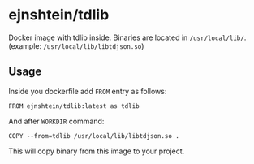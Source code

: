 # ejnshtein/tdlib

Docker image with tdlib inside.
Binaries are located in `/usr/local/lib/`. (example: `/usr/local/lib/libtdjson.so`)

## Usage
Inside you dockerfile add `FROM` entry as follows:
```docker
FROM ejnshtein/tdlib:latest as tdlib
```
And after `WORKDIR` command:
```docker
COPY --from=tdlib /usr/local/lib/libtdjson.so .
```
This will copy binary from this image to your project.